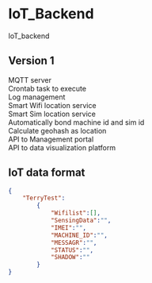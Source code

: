 # IoT_Backend
IoT_backend  
## Version 1
MQTT server  
Crontab task to execute  
Log management  
Smart Wifi location service  
Smart Sim location service  
Automatically bond machine id and sim id  
Calculate geohash as location  
API to Management portal  
API to data visualization platform  

## IoT data format
```JSON
{  
    "TerryTest":  
        {  
            "Wifilist":[],  
            "SensingData":"",  
            "IMEI":"",  
            "MACHINE_ID":"",
            "MESSAGR":"",  
            "STATUS":"",  
            "SHADOW":""  
        }  
}
```
